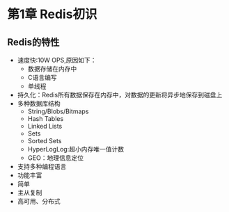 # 第1章 Redis初识

## Redis的特性

+ 速度快:10W OPS,原因如下：
  + 数据存储在内存中
  + C语言编写
  + 单线程
+ 持久化：Redis所有数据保存在内存中，对数据的更新将异步地保存到磁盘上
+ 多种数据库结构
  + String/Blobs/Bitmaps
  + Hash Tables
  + Linked Lists
  + Sets
  + Sorted Sets
  + HyperLogLog:超小内存唯一值计数
  + GEO：地理信息定位
+ 支持多种编程语言
+ 功能丰富
+ 简单
+ 主从复制
+ 高可用、分布式